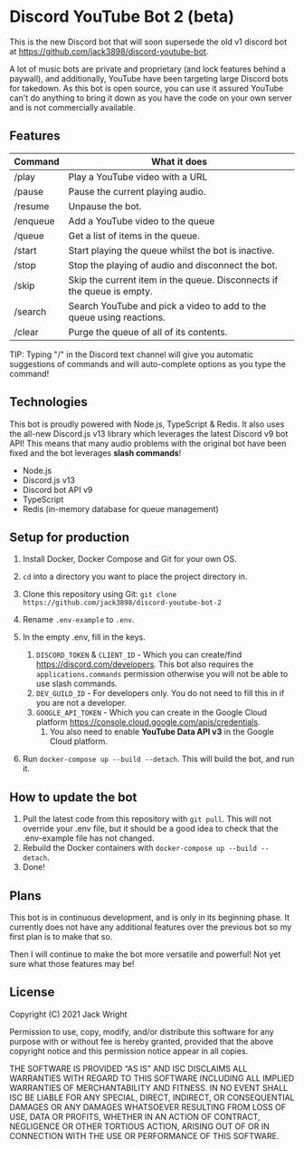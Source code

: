 # Discord YouTube Bot 2 (beta)

This is the new Discord bot that will soon supersede the old v1 discord bot at https://github.com/jack3898/discord-youtube-bot.

A lot of music bots are private and proprietary (and lock features behind a paywall), and additionally, YouTube have been targeting large Discord bots for takedown. As this bot is open source, you can use it assured YouTube can't do anything to bring it down as you have the code on your own server and is not commercially available.

## Features

| Command  | What it does                                                           |
| -------- | ---------------------------------------------------------------------- |
| /play    | Play a YouTube video with a URL                                        |
| /pause   | Pause the current playing audio.                                       |
| /resume  | Unpause the bot.                                                       |
| /enqueue | Add a YouTube video to the queue                                       |
| /queue   | Get a list of items in the queue.                                      |
| /start   | Start playing the queue whilst the bot is inactive.                    |
| /stop    | Stop the playing of audio and disconnect the bot.                      |
| /skip    | Skip the current item in the queue. Disconnects if the queue is empty. |
| /search  | Search YouTube and pick a video to add to the queue using reactions.   |
| /clear   | Purge the queue of all of its contents.                                |

TIP: Typing "/" in the Discord text channel will give you automatic suggestions of commands and will auto-complete options as you type the command!

## Technologies

This bot is proudly powered with Node.js, TypeScript & Redis.
It also uses the all-new Discord.js v13 library which leverages the latest Discord v9 bot API!
This means that many audio problems with the original bot have been fixed and the bot leverages **slash commands**!

- Node.js
- Discord.js v13
- Discord bot API v9
- TypeScript
- Redis (in-memory database for queue management)

## Setup for production

1. Install Docker, Docker Compose and Git for your own OS.
2. `cd` into a directory you want to place the project directory in.
3. Clone this repository using Git: `git clone https://github.com/jack3898/discord-youtube-bot-2`
4. Rename `.env-example` to `.env`.
5. In the empty .env, fill in the keys.

   1. `DISCORD_TOKEN` & `CLIENT_ID` - Which you can create/find https://discord.com/developers. This bot also requires the `applications.commands` permission otherwise you will not be able to use slash commands.
   2. `DEV_GUILD_ID` - For developers only. You do not need to fill this in if you are not a developer.
   3. `GOOGLE_API_TOKEN` - Which you can create in the Google Cloud platform https://console.cloud.google.com/apis/credentials.
      1. You also need to enable **YouTube Data API v3** in the Google Cloud platform.

6. Run `docker-compose up --build --detach`. This will build the bot, and run it.

## How to update the bot

1. Pull the latest code from this repository with `git pull`. This will not override your .env file, but it should be a good idea to check that the .env-example file has not changed.
2. Rebuild the Docker containers with `docker-compose up --build --detach`.
3. Done!

## Plans

This bot is in continuous development, and is only in its beginning phase. It currently does not have any additional features over the previous bot so my first plan is to make that so.

Then I will continue to make the bot more versatile and powerful! Not yet sure what those features may be!

## License

Copyright (C) 2021 Jack Wright

Permission to use, copy, modify, and/or distribute this software for any purpose with or without fee is hereby granted, provided that the above copyright notice and this permission notice appear in all copies.

THE SOFTWARE IS PROVIDED “AS IS” AND ISC DISCLAIMS ALL WARRANTIES WITH REGARD TO THIS SOFTWARE INCLUDING ALL IMPLIED WARRANTIES OF MERCHANTABILITY AND FITNESS. IN NO EVENT SHALL ISC BE LIABLE FOR ANY SPECIAL, DIRECT, INDIRECT, OR CONSEQUENTIAL DAMAGES OR ANY DAMAGES WHATSOEVER RESULTING FROM LOSS OF USE, DATA OR PROFITS, WHETHER IN AN ACTION OF CONTRACT, NEGLIGENCE OR OTHER TORTIOUS ACTION, ARISING OUT OF OR IN CONNECTION WITH THE USE OR PERFORMANCE OF THIS SOFTWARE.
